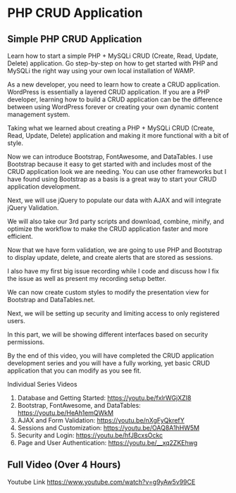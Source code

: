 # PHP CRUD Application

## Simple PHP CRUD Application

Learn how to start a simple PHP + MySQLi CRUD (Create, Read, Update, Delete) application. Go step-by-step on how to get started with PHP and MySQLi the right way using your own local installation of WAMP.

As a new developer, you need to learn how to create a CRUD application. WordPress is essentially a layered CRUD application. If you are a PHP developer, learning how to build a CRUD application can be the difference between using WordPress forever or creating your own dynamic content management system.

Taking what we learned about creating a PHP + MySQLi CRUD (Create, Read, Update, Delete) application and making it more functional with a bit of style.

Now we can introduce Bootstrap, FontAwesome, and DataTables. I use Bootstrap because it easy to get started with and includes most of the CRUD application look we are needing. You can use other frameworks but I have found using Bootstrap as a basis is a great way to start your CRUD application development.

Next, we will use jQuery to populate our data with AJAX and will integrate jQuery Validation.

We will also take our 3rd party scripts and download, combine, minify, and optimize the workflow to make the CRUD application faster and more efficient.

Now that we have form validation, we are going to use PHP and Bootstrap to display update, delete, and create alerts that are stored as sessions.

I also have my first big issue recording while I code and discuss how I fix the issue as well as present my recording setup better.

We can now create custom styles to modify the presentation view for Bootstrap and DataTables.net.

Next, we will be setting up security and limiting access to only registered users.

In this part, we will be showing different interfaces based on security permissions.

By the end of this video, you will have completed the CRUD application development series and you will have a fully working, yet basic CRUD application that you can modify as you see fit.

Individual Series Videos

1. Database and Getting Started: https://youtu.be/fxlrWGjXZI8
2. Bootstrap, FontAwesome, and DataTables: https://youtu.be/HeAh1emQWkM
3. AJAX and Form Validation: https://youtu.be/nXgFyQkrefY
4. Sessions and Customization: https://youtu.be/OAQ8A1hHW5M
5. Security and Login: https://youtu.be/hfJBcxsOckc
6. Page and User Authentication: https://youtu.be/__xq2ZKEhwg

## Full Video (Over 4 Hours)

Youtube Link https://www.youtube.com/watch?v=g9yAw5v99CE
